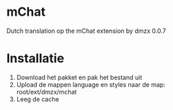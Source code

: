 mChat
===============

Dutch translation op the mChat extension by dmzx 0.0.7

Installatie
===============
1. Download het pakket en pak het bestand uit
2. Upload de mappen language en styles naar de map: root/ext/dmzx/mchat
3. Leeg de cache

